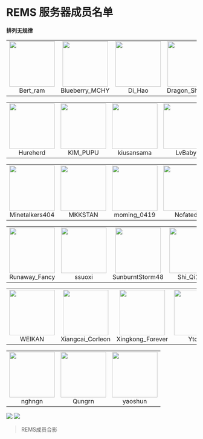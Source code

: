 # REMS 服务器成员名单
**排列无规律**

<table>
  <tbody>
    <tr>
      <td align=center>
          <img src="https://cravatar.eu/helmavatar/bert_ram/120" width="120" height="120">
          <br>
          Bert_ram
        </a>
      </td>
      <td align=center>
          <img src="https://cravatar.eu/helmavatar/Blueberry_MCHY/120" width="120" height="120">
          <br>
          Blueberry_MCHY
        </a>
      </td>
      <td align=center>
          <img src="https://cravatar.eu/helmavatar/Di_Hao/120" width="120" height="120">
          <br>
          Di_Hao
        </a>
      </td>
      <td align=center>
        <img src="https://cravatar.eu/helmavatar/Dragon_Shadow/120" width="120" height="120">
          <br>
          Dragon_Shadow
        </a>
      </td>
        <td align=center>
            <img src="https://cravatar.eu/helmavatar/Frozen_Ice_/120" width="120" height="120">
        <br>
          Frozen_Ice_
        </a>
      </td>
            </td>
        <td align=center>
            <img src="https://cravatar.eu/helmavatar/GriRet/120" width="120" height="120">
        <br>
          GriRet
        </a>
      </td>
      </tr>
    </tbody>
</table>
<table>
  <tbody>
    <tr>
      <td align=center>
          <img src="https://cravatar.eu/helmavatar/Hureherd/120" width="120" height="120">
          <br>
          Hureherd
        </a>
      </td>
      <td align=center>
          <img src="https://cravatar.eu/helmavatar/KIM_PUPU/120" width="120" height="120">
          <br>
          KIM_PUPU
        </a>
      </td>
      <td align=center>
          <img src="https://cravatar.eu/helmavatar/kiusansama/120" width="120" height="120">
          <br>
          kiusansama
        </a>
      </td>
      <td align=center>
        <img src="https://cravatar.eu/helmavatar/LvBaby/120" width="120" height="120">
          <br>
          LvBaby
        </a>
      </td>
        <td align=center>
            <img src="https://cravatar.eu/helmavatar/LINHUA_24k/120" width="120" height="120">
        <br>
          LINHUA_24k
        </a>
      </td>
            </td>
        <td align=center>
            <img src="https://cravatar.eu/helmavatar/how2bcz/120" width="120" height="120">
        <br>
          how2bcz
        </a>
      </td>
      </tr>
    </tbody>
</table>
<table>
  <tbody>
    <tr>
      <td align=center>
          <img src="https://cravatar.eu/helmavatar/Minetalkers404/120" width="120" height="120">
          <br>
          Minetalkers404
        </a>
      </td>
      <td align=center>
          <img src="https://cravatar.eu/helmavatar/MKKSTAN/120" width="120" height="120">
          <br>
          MKKSTAN
        </a>
      </td>
      <td align=center>
          <img src="https://cravatar.eu/helmavatar/moming_0419/120" width="120" height="120">
          <br>
          moming_0419
        </a>
      </td>
      <td align=center>
        <img src="https://cravatar.eu/helmavatar/Nofated/120" width="120" height="120">
          <br>
          Nofated
        </a>
      </td>
        <td align=center>
            <img src="https://cravatar.eu/helmavatar/Pixie0/120" width="120" height="120">
        <br>
          Pixie0
        </a>
      </td>
            </td>
        <td align=center>
            <img src="https://cravatar.eu/helmavatar/Qungrn/120" width="120" height="120">
        <br>
          Qungrn
        </a>
      </td>
      </tr>
    </tbody>
</table>
<table>
  <tbody>
    <tr>
      <td align=center>
          <img src="https://cravatar.eu/helmavatar/Runaway_Fancy/120" width="120" height="120">
          <br>
          Runaway_Fancy
        </a>
      </td>
      <td align=center>
          <img src="https://cravatar.eu/helmavatar/ssuoxi/120" width="120" height="120">
          <br>
          ssuoxi
        </a>
      </td>
      <td align=center>
          <img src="https://cravatar.eu/helmavatar/SunburntStorm48/120" width="120" height="120">
          <br>
          SunburntStorm48
        </a>
      </td>
      <td align=center>
        <img src="https://cravatar.eu/helmavatar/Shi_Qi123/120" width="120" height="120">
          <br>
          Shi_Qi123
        </a>
      </td>
        <td align=center>
            <img src="https://cravatar.eu/helmavatar/Tou_Beichuan/120" width="120" height="120">
        <br>
          Tou_Beichuan
        </a>
      </td>
            </td>
        <td align=center>
            <img src="https://cravatar.eu/helmavatar/Vs_YanXX/120" width="120" height="120">
        <br>
          Vs_YanXX
        </a>
      </td>
      </tr>
    </tbody>
</table>
<table>
  <tbody>
    <tr>
      <td align=center>
          <img src="https://cravatar.eu/helmavatar/WEIKAN/120" width="120" height="120">
          <br>
          WEIKAN
        </a>
      </td>
      <td align=center>
          <img src="https://cravatar.eu/helmavatar/Xiangcai_Corleon/120" width="120" height="120">
          <br>
          Xiangcai_Corleon
        </a>
      </td>
      <td align=center>
          <img src="https://cravatar.eu/helmavatar/Xingkong_Forever/120" width="120" height="120">
          <br>
          Xingkong_Forever
        </a>
      </td>
      <td align=center>
        <img src="https://cravatar.eu/helmavatar/YtonE/120" width="120" height="120">
          <br>
          YtonE
        </a>
      </td>
        <td align=center>
            <img src="https://cravatar.eu/helmavatar/YiYu__/120" width="120" height="120">
        <br>
          YiYu__
        </a>
      </td>
            </td>
        <td align=center>
            <img src="https://cravatar.eu/helmavatar/0BigSoap0/120" width="120" height="120">
        <br>
          0BigSoap0
        </a>
      </td>
      </tr>
    </tbody>
</table>
<table>
  <tbody>
    <tr>
      <td align=center>
          <img src="https://cravatar.eu/helmavatar/nghngn/120" width="120" height="120">
          <br>
          nghngn
        </a>
      </td>
      <td align=center>
          <img src="https://cravatar.eu/helmavatar/Qungrn/120" width="120" height="120">
          <br>
          Qungrn
        </a>
      </td>
            <td align=center>
          <img src="https://cravatar.eu/helmavatar/yaoshun/120" width="120" height="120">
          <br>
          yaoshun
        </a>
      </td>
      </tr>
    </tbody>
</table>

![](/assets/members/light.png)
![](/assets/members/dark.png)
>REMS成员合影